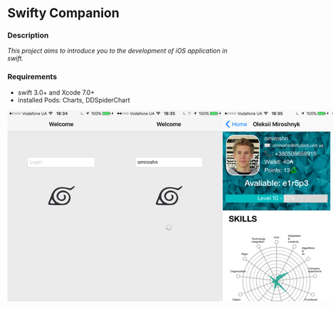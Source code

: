 # Swifty Companion

### Description

*This project aims to introduce you to the development of iOS application in swift.*

### Requirements
- swift 3.0+ and Xcode 7.0+
- installed Pods: Charts, DDSpiderChart

<div style="display: flex; justify-content: space-around;">
  <img src="https://github.com/omiroshn/Swifty/blob/master/Screenshots/0.png" width="48%" />
  <img src="https://github.com/omiroshn/Swifty/blob/master/Screenshots/1.png" width="48%" />
  <img src="https://github.com/omiroshn/Swifty/blob/master/Screenshots/2.png" width="48%" />
  <img src="https://github.com/omiroshn/Swifty/blob/master/Screenshots/3.png" width="48%" />
  <img src="https://github.com/omiroshn/Swifty/blob/master/Screenshots/4.png" width="48%" />
  <img src="https://github.com/omiroshn/Swifty/blob/master/Screenshots/5.png" width="48%" />
</div>
